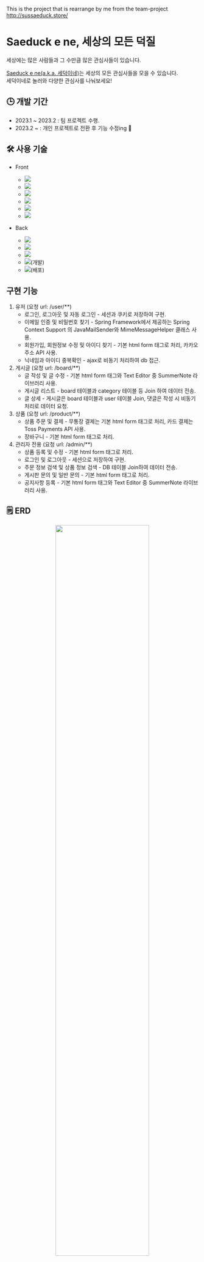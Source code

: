This is the project that is rearrange by me from the team-project   
http://sussaeduck.store/   

# Saeduck e ne, 세상의 모든 덕질   
   
 세상에는 많은 사람들과 그 수만큼 많은 관심사들이 있습니다.  
 
 [Saeduck e ne(a.k.a. 세덕이네)](http://sussaeduck.store/)는 세상의 모든 관심사들을 모을 수 있습니다.   
 세덕이네로 놀러와 다양한 관심사를 나눠보세요!

## 🕒 개발 기간   
* 2023.1 ~ 2023.2 : 팀 프로젝트 수행.
* 2023.2 ~ : 개인 프로젝트로 전환 후 기능 수정ing 💭   

## 🛠️ 사용 기술   
* Front   
   * <img src="https://img.shields.io/badge/HTML-E34F26?style=flat-square&logo=html5&logoColor=black">   
   * <img src="https://img.shields.io/badge/CSS-1572B6?style=flat-square&logo=css3&logoColor=black">   
   * <img src="https://img.shields.io/badge/JavaScript-F7DF1E?style=flat-square&logo=JavaScript&logoColor=black">   
   * <img src="https://img.shields.io/badge/-Jsp-E34F26?style=flat-square&logo=Java&logoColor=black"/>   
   * <img src="https://img.shields.io/badge/jQuery-0769AD?style=flat-square&logo=jQuery&logoColor=black">  
   * <img src="https://img.shields.io/badge/Bootstrap-7952B3?style=flat-square&logo=Bootstrap&logoColor=black">

* Back   
   * <img src="https://img.shields.io/badge/Java-E34F26?style=flat-square&logo=Java&logoColor=white"/>   
   * <img src="https://img.shields.io/badge/Spring-6DB33F?style=flat-square&logo=Spring&logoColor=white"/>   
   * <img src="https://img.shields.io/badge/MyBatis-E34F26?style=flat-square&logo=MyBatis&logoColor=white"/>   
   * <img src="https://img.shields.io/badge/Oracle-F80000?style=flat-square&logo=Oracle&logoColor=white"/>(개발)   
   * <img src="https://img.shields.io/badge/MariaDB-003545?style=flat-square&logo=MariaDB&logoColor=white"/>(배포)   
## 구현 기능   
1. 유저 (요청 url: /user/**)
   * 로그인, 로그아웃 및 자동 로그인 - 세션과 쿠키로 저장하여 구현.
   * 이메일 인증 및 비밀번호 찾기 - Spring Framework에서 제공하는 Spring Context Support 의 JavaMailSender와 MimeMessageHelper 클래스 사용.
   * 회원가입, 회원정보 수정 및 아이디 찾기 - 기본 html form 태그로 처리, 카카오 주소 API 사용.
   * 닉네임과 아이디 중복확인 - ajax로 비동기 처리하여 db 접근.   
2. 게시글 (요청 url: /board/**)
   * 글 작성 및 글 수정 - 기본 html form 태그와 Text Editor 중 SummerNote 라이브러리 사용.
   * 게시글 리스트 - board 테이블과 category 테이블 등 Join 하여 데이터 전송.
   * 글 상세 - 게시글은 board 테이블과 user 테이블 Join, 댓글은 작성 시 비동기 처리로 데이터 요청.   
3. 상품 (요청 url: /product/**)
   * 상품 주문 및 결제 - 무통장 결제는 기본 html form 태그로 처리, 카드 결제는 Toss Payments API 사용.
   * 장바구니 - 기본 html form 태그로 처리.   
4. 관리자 전용 (요청 url: /admin/**)
   * 상품 등록 및 수정 - 기본 html form 태그로 처리.
   * 로그인 및 로그아웃 - 세션으로 저장하여 구현.
   * 주문 정보 검색 및 상품 정보 검색 - DB 테이블 Join하여 데이터 전송.
   * 게시판 문의 및 일반 문의 - 기본 html form 태그로 처리.
   * 공지사항 등록 - 기본 html form 태그와 Text Editor 중 SummerNote 라이브러리 사용.

## 🗒️ ERD
<p align="center"><img src="https://user-images.githubusercontent.com/99123637/223102649-2ba5a71d-94f2-4216-bc33-daba47e0055f.png" width="70%" height="70%" /></p>   

## 📑 주요 화면 구성   
<p align="center"><img src="https://user-images.githubusercontent.com/99123637/223145101-c2671d09-826a-4e6a-8caf-1f71dcb8fa86.png" width="40%" height="290px"/>&nbsp;&nbsp;&nbsp;&nbsp;<img src="https://user-images.githubusercontent.com/99123637/223150143-7024dd20-84eb-4c28-9565-ebfd0a8a4b63.png" width="40%" height="290px"/></p>   
<p align="center"><img src="https://user-images.githubusercontent.com/99123637/223151072-aab1814e-2e33-477b-bbc5-a7e1b4e6eeab.png" width="40%" height="290px"/>&nbsp;&nbsp;&nbsp;&nbsp;<img src="https://user-images.githubusercontent.com/99123637/223151181-dff631e2-8e6f-42fe-973e-973acd7086ae.png" width="40%" height="290px"/></p>   
<p align="center"><img src="https://user-images.githubusercontent.com/99123637/223152536-5e73dac7-c09e-491a-9178-5219340742b4.png" width="40%" height="290px"/>&nbsp;&nbsp;&nbsp;&nbsp;<img src="https://user-images.githubusercontent.com/99123637/223151330-e83b92ab-8780-4a27-b773-1470bb0c53cd.png" width="40%" height="290px"/></p>   
<p align="center"><img src="https://user-images.githubusercontent.com/99123637/223151737-e5651eaf-eabb-462f-abdf-600625f7c09c.png" width="40%" height="290px"/>&nbsp;&nbsp;&nbsp;&nbsp;<img src="https://user-images.githubusercontent.com/99123637/223151794-a50204ee-3be3-42a7-9a50-cd1c9b72767e.png" width="40%" height="290px"/></p>   
<p align="center"><img src="https://user-images.githubusercontent.com/99123637/223152640-596834b8-b45a-40e5-a0a7-b4c113f3f34f.png" width="40%" height="290px"/>&nbsp;&nbsp;&nbsp;&nbsp;<img src="https://user-images.githubusercontent.com/99123637/223155965-a0a98dbc-b403-4d6f-8232-ce87d2f66dea.png" width="40%" height="290px"/></p>   
<p align="center"><img src="https://user-images.githubusercontent.com/99123637/223348543-b511c9d8-603e-4ada-a2df-3226eae6ee0c.png" width="40%" height="260px"/>&nbsp;&nbsp;&nbsp;&nbsp;<img src="https://user-images.githubusercontent.com/99123637/223348633-414c6af8-5bb7-4456-9008-a995c1cff322.png" width="40%" height="260px"/></p>   
<p align="center"><img src="https://user-images.githubusercontent.com/99123637/223348773-b01f8b56-1d87-4280-9a8e-0e1601f31f25.png" width="40%" height="260px"/>&nbsp;&nbsp;&nbsp;&nbsp;<img src="https://user-images.githubusercontent.com/99123637/223348897-049787b6-92d7-42f1-8916-bd8887a77343.png" width="40%" height="260px"/></p>   
<p align="center"><img src="https://user-images.githubusercontent.com/99123637/223348948-642e52a8-eb59-4228-bced-11d63913cb12.png" width="40%" height="200px"/>&nbsp;&nbsp;&nbsp;&nbsp;<img src="https://user-images.githubusercontent.com/99123637/223348990-e123c5e1-91ab-48e3-a3e9-7864584ff844.png" width="40%" height="200px"/></p>   


<!-- <p align="center"><img src="" width="40%" height="290px"/>&nbsp;&nbsp;&nbsp;&nbsp;<img src="" width="40%" height="290px"/></p> --> 



